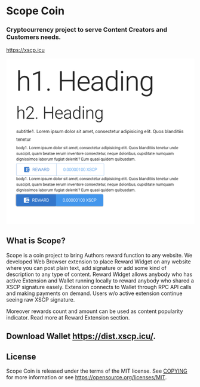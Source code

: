 # Scope Coin

### Cryptocurrency project to serve Content Creators and Customers needs.

https://xscp.icu

![Scope Coin Reward Extension](./assets/screenshot.png)

## What is Scope?

Scope is a coin project to bring Authors reward function to any website. We developed Web Browser extension to place Reward Widget on any website where you can post plain text, add signature or add some kind of description to any type of content. Reward Widget allows anybody who has active Extension and Wallet running locally to reward anybody who shared a XSCP signature easely. Extension connects to Wallet through RPC API calls and making payments on demand. Users w/o active extension continue seeing raw XSCP signature.

Moreover rewards count and amount can be used as content popularity indicator. Read more at Reward Extension section.

## Download Wallet https://dist.xscp.icu/.


License
-------

Scope Coin is released under the terms of the MIT license. See [COPYING](COPYING) for more
information or see https://opensource.org/licenses/MIT.

